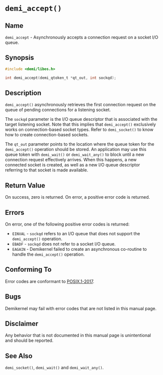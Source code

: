 # `demi_accept()`

## Name

`demi_accept` - Asynchronously accepts a connection request on a socket I/O queue.

## Synopsis

```c
#include <demi/libos.h>

int demi_accept(demi_qtoken_t *qt_out, int sockqd);
```

## Description

`demi_accept()` asynchronously retrieves the first connection request on the queue of pending connections for a
listening socket.

The `sockqd` parameter is the I/O queue descriptor that is associated with the target listening socket. Note that this
implies that `demi_accept()` exclusively works on connection-based socket types. Refer to `demi_socket()` to know how to
create connection-based sockets.

The `qt_out` parameter points to the location where the queue token for the `demi_accept()` operation should be stored.
An application may use this queue token with `demi_wait()` or `demi_wait_any()` to block until a new connection request
effectively arrives. When this happens, a new connected socket is created, as well as a new I/O queue descriptor
referring to that socket is made available.

## Return Value

On success, zero is returned. On error, a positive error code is returned.

## Errors

On error, one of the following positive error codes is returned:

- `EINVAL` - `sockqd` refers to an I/O queue that does not support the `demi_accept()` operation.
- `EBADF` - `sockqd` does not refer to a socket I/O queue.
- `EAGAIN` - Demikernel failed to create an asynchronous co-routine to handle the `demi_accept()` operation.

## Conforming To

Error codes are conformant to [POSIX.1-2017](https://pubs.opengroup.org/onlinepubs/9699919799/nframe.html).

## Bugs

Demikernel may fail with error codes that are not listed in this manual page.

## Disclaimer

Any behavior that is not documented in this manual page is unintentional and should be reported.

## See Also

`demi_socket()`, `demi_wait()` and `demi_wait_any()`.
